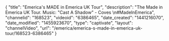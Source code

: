 {
    "title": "Emerica's MADE in Emerica UK Tour",
    "description": "The Made in Emerica UK Tour. Music: \"Cast A Shadow\" - Coves \n#MadeInEmerica",
    "channelid": "168523",
    "videoid": "6386465",
    "date_created": "1441216070",
    "date_modified": "1455923670",
    "type": "captivate",
    "layout": "channelVideo",
    "url": "\/emerica\/emerica-s-made-in-emerica-uk-tour\/168523-6386465"
}